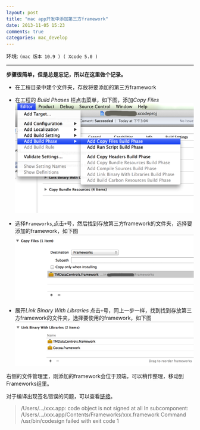 ```yaml
---
layout: post
title: "mac app开发中添加第三方framework"
date: 2013-11-05 15:23
comments: true
categories: mac_develop
---
```

环境: `(mac 版本 10.9 ) ( Xcode 5.0 )`  
***
**步骤很简单，但是总是忘记，所以在这里做个记录。**

* 在工程目录中建个文件夹，存放将要添加的第三方framework
<!-- more -->

* 在工程的 *Build Phases* 栏点击菜单，如下图，添加*Copy Files*  
![temp](/images/2013/11/05/add_copy_files.png)  

* 选择`Frameworks`,点击`+`号，然后找到存放第三方framework的文件夹，选择要添加的framework，如下图  
![temp](/images/2013/11/05/add_framework.png) 

* 展开*Link Binary With Libraries* 点击`+`号，同上一步一样，找到找到存放第三方framework的文件夹，选择要使用的framework，如下图  
![temp](/images/2013/11/05/use_framework.png)

右侧的文件管理里，刚添加的framework会位于顶端，可以稍作整理，移动到Frameworks组里。

对于编译出现签名错误的问题，可以查看[链接](http://tmyam.github.io/blog/2013/11/05/xcode5-mac-app-running-on-lion/)。  
>/Users/…/xxx.app: code object is not signed at all In subcomponent: /Users/…/xxx.app/Contents/Frameworks/xxx.framework Command /usr/bin/codesign failed with exit code 1